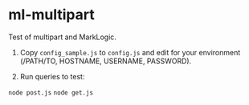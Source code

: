 # ml-multipart

Test of multipart and MarkLogic.

1. Copy `config_sample.js` to `config.js` and edit for your environment
(/PATH/TO, HOSTNAME, USERNAME, PASSWORD).

2. Run queries to test:

  `node post.js`
  `node get.js`

